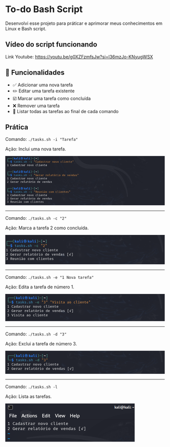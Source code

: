 # To-do Bash Script

Desenvolvi esse projeto para práticar e aprimorar meus conhecimentos em Linux e Bash script.

## Vídeo do script funcionando

Link Youtube: https://youtu.be/g0XZFzmfsJw?si=l36mzJo-KNyugWSX

## 🚀 Funcionalidades

- ✅ Adicionar uma nova tarefa
- ✏️ Editar uma tarefa existente
- ☑️ Marcar uma tarefa como concluída
- ❌ Remover uma tarefa
- 📄 Listar todas as tarefas ao final de cada comando

## Prática

Comando: `./tasks.sh -i "Tarefa"`

Ação: Inclui uma nova tarefa.

![Demonstração do Task Manager](img/include.png)

---

Comando: `./tasks.sh -c "2"`

Ação: Marca a tarefa 2 como concluída.

![Demonstração do Task Manager](img/complete.png)

---

Comando: `./tasks.sh -e "1 Nova tarefa"`

Ação: Edita a tarefa de número 1.

![Demonstração do Task Manager](img/edit.png)

---

Comando: `./tasks.sh -d "3"`

Ação: Exclui a tarefa de número 3.

![Demonstração do Task Manager](img/exclude.png)

---

Comando: `./tasks.sh -l`

Ação: Lista as tarefas.

![Demonstração do Task Manager](img/list.png)
